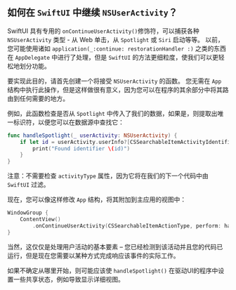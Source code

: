 如何在 `SwiftUI` 中继续 `NSUserActivity`？
---

SwiftUI 具有专用的 `onContinueUserActivity()`修饰符，可以捕获各种 `NSUserActivity` 类型 - 从 Web 单击，从 `Spotlight` 或 `Siri` 启动等等。 以前，您可能使用诸如 `application(_:continue: restorationHandler :)` 之类的东西在 `AppDelegate` 中进行了处理，但是 `SwiftUI` 的方法更细粒度，使我们可以更轻松地划分功能。

要实现此目的，请首先创建一个将接受 `NSUserActivity` 的函数。 您无需在 `App` 结构中执行此操作，但是这样做很有意义，因为您可以在程序的其余部分中将其路由到任何需要的地方。

例如，此函数检查是否从 `Spotlight` 中传入了我们的数据，如果是，则提取出唯一标识符，以便您可以在数据源中查找它：

```swift
func handleSpotlight(_ userActivity: NSUserActivity) {
    if let id = userActivity.userInfo?[CSSearchableItemActivityIdentifier] as? String {
        print("Found identifier \(id)")
    }
}
```

注意：不需要检查 `activityType` 属性，因为它将在我们的下一个代码中由 `SwiftUI` 过滤。

现在，您可以像这样修改 `App` 结构，将其附加到主应用的视图中：

```swift
WindowGroup {
    ContentView()
        .onContinueUserActivity(CSSearchableItemActionType, perform: handleSpotlight)
}
```

当然，这仅仅是处理用户活动的基本要素 – 您已经检测到该活动并且您的代码已运行，但是现在您需要以某种方式完成响应该事件的实际工作。

如果不确定从哪里开始，则可能应该使 `handleSpotlight()` 在驱动UI的程序中设置一些共享状态，例如导致显示详细视图。